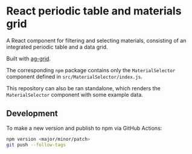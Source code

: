 # React periodic table and materials grid

A React component for filtering and selecting materials, consisting of an integrated periodic table and a data grid.

Built with [ag-grid](https://www.ag-grid.com/react-data-grid/).

The corresponding `npm` package contains only the `MaterialSelector` component defined in `src/MaterialSelector/index.js`.

This repository can also be ran standalone, which renders the `MaterialSelector` component with some example data.

## Development

To make a new version and publish to npm via GitHub Actions:

```bash
npm version <major/minor/patch>
git push --follow-tags
```
